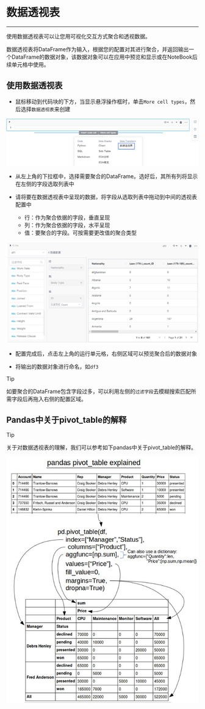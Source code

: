 # 数据透视表
---
使用数据透视表可以让您用可视化交互方式聚合和透视数据。

数据透视表将DataFrame作为输入，根据您的配置对其进行聚合，并返回输出一个DataFrame的数据对象，该数据对象可以在应用中预览和显示或在NoteBook后续单元格中使用。



## 使用数据透视表

- 鼠标移动到代码块的下方，当显示悬浮操作框时，单击`More cell types`，然后选择`数据透视表`来创建
  
![图 17](../images/new%20datatrans.png)  

- 从左上角的下拉框中，选择需要聚合的DataFrame。选好后，其所有列将显示在左侧的字段选取列表中

- 请将要在数据透视表中呈现的数据，将字段从选取列表中拖动到中间的透视表配置中
  - 行：作为聚合依据的字段，垂直呈现
  - 列：作为聚合依据的字段，水平呈现
  - 值：要聚合的字段。可按需要更改值的聚合类型
 
![图 1](../images/pivot%E6%93%8D%E4%BD%9C.png)  

- 配置完成后，点击左上角的运行单元格，右侧区域可以预览聚合后的数据对象

- 将输出的数据对象进行命名，如`df3`

> [!Tip]
> 如要聚合的DataFrame包含字段过多，可以利用左侧的`过滤字段`去模糊搜索匹配所需字段后再拖入右侧的配置区域。


## Pandas中关于pivot_table的解释
> [!Tip]
> 关于对数据透视表的理解，我们可以参考如下pandas中关于pivot_table的解释。

![picture 2](../images/pivottable.png)  
